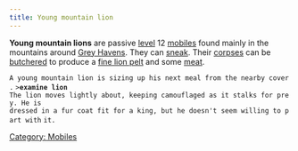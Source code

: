 ```yaml
---
title: Young mountain lion
---
```


**Young mountain lions** are passive [level](level "wikilink") 12
[mobiles](mobile "wikilink") found mainly in the mountains around [Grey
Havens](Grey_Havens "wikilink"). They can [sneak](sneak "wikilink").
Their [corpses](corpse "wikilink") can be
[butchered](butcher "wikilink") to produce a [fine lion
pelt](fine_lion_pelt "wikilink") and some [meat](meat "wikilink").

`A young mountain lion is sizing up his next meal from the nearby cover.`
`>`**`examine lion`**
`The lion moves lightly about, keeping camouflaged as it stalks for prey. He is`
`dressed in a fur coat fit for a king, but he doesn't seem willing to part with`
`it.`

[Category: Mobiles](Category:_Mobiles "wikilink")